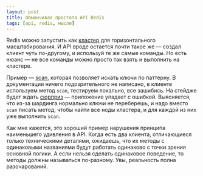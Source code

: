 ```yaml
---
layout: post
title: Обманчивая простота API Redis
tags: [api, redis, мысли]
---
```

Redis можно запустить как [кластер](https://redis.io/docs/management/scaling/) для горизонтального масштабирования. 
И API вроде остается почти такое же — создал клиент чуть по-другому, и используй те же самые команды.
Но есть нюанс — не все команды можно просто так взять и выполнить на кластере.

Пример — [scan](https://redis.io/commands/scan/), которая позволяет искать ключи по паттерну. 
В документации ничего подозрительного не написано, в клиенте используем метод `scan`, тестируем локально, все зашибись.
На стейдже будет ждать [сюрприз](https://www.dontpanicblog.co.uk/2022/07/30/scan-a-redis-cluster/) — приложение упадает с ошибкой. 
Выясняется, что из-за шардинга нормально ключи не переберешь, и надо вместо `scan` писать метод, чтобы найти все ноды кластера, и для каждой из них уже выполнить `scan`. 

Как мне кажется, это хороший пример нарушения принципа наименьшего удивления в API. 
Когда есть два клиента, отличающиеся только техническими деталями, ожидаешь, что их методы с одинаковыми названиями будут работать одинаково с точки зрения основной логики.
А если нельзя сделать одинаковое поведение, то методы должны называться по-разному.
Увы, реальность полна разочарований.

